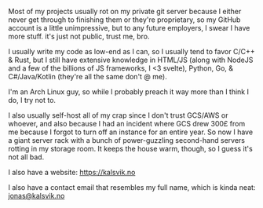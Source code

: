 Most of my projects usually rot on my private git server because I either never get through to finishing them or they're proprietary, so my GitHub account is a little unimpressive, but to any future employers, I swear I have more stuff. it's just not public, trust me, bro.

I usually write my code as low-end as I can, so I usually tend to favor C/C++ & Rust, but I still have extensive knowledge in HTML/JS (along with NodeJS and a few of the billions of JS frameworks, I <3 svelte), Python, Go, & C#/Java/Kotlin (they're all the same don't @ me).

I'm an Arch Linux guy, so while I probably preach it way more than I think I do, I try not to.

I also usually self-host all of my crap since I don't trust GCS/AWS or whoever, and also because I had an incident where GCS drew 300£ from me because I forgot to turn off an instance for an entire year. So now I have a giant server rack with a bunch of power-guzzling second-hand servers rotting in my storage room. It keeps the house warm, though, so I guess it's not all bad.

I also have a website: https://kalsvik.no

I also have a contact email that resembles my full name, which is kinda neat: jonas@kalsvik.no

